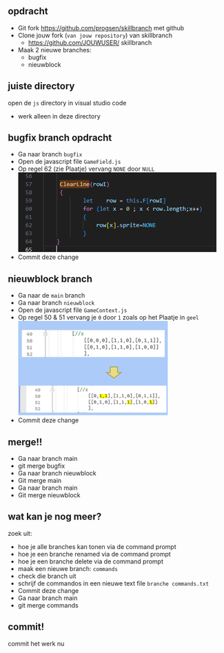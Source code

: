 ## opdracht


- Git fork https://github.com/progsen/skillbranch met github
- Clone jouw fork (`van jouw repository`) van skillbranch
    - https://github.com/JOUWUSER/ skillbranch 
- Maak 2 nieuwe branches: 
    - bugfix
    - nieuwblock

## juiste directory

open de `js` directory in visual studio code
- werk alleen in deze directory

## bugfix branch opdracht

- Ga naar branch `bugfix`
- Open de javascript file `GameField.js`
- Op regel 62 (zie Plaatje) vervang `NONE` door `NULL`
<br>![](null.png)
- Commit deze change

## nieuwblock branch

- Ga naar de `main` branch
- Ga naar branch `nieuwblock`
- Open de javascript file `GameContext.js`
- Op regel 50 & 51 vervang je `0` door `1` zoals op het Plaatje in `geel`
<br>![](block.PNG)
- Commit deze change


## merge!!

- Ga naar branch main
- git merge bugfix
- Ga naar branch nieuwblock
- Git merge main
- Ga naar branch main
- Git merge nieuwblock

## wat kan je nog meer?

zoek uit:
- hoe je alle branches kan tonen via de command prompt
- hoe je een branche renamed via de command prompt
- hoe je een branche delete via de command prompt
- maak een nieuwe branch: `commands`
- check die branch uit
- schrijf de commandos in een nieuwe text file `branche commands.txt`
- Commit deze change
- Ga naar branch main
- git merge commands

## commit!

commit het werk nu
